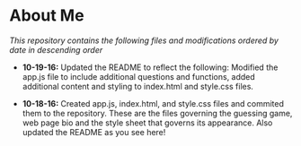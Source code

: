 # About Me

*This repository contains the following files and modifications ordered by date in descending order*

+ **10-19-16:** Updated the README to reflect the following: Modified the app.js file to include additional questions and functions, added additional content and styling to index.html and style.css files.

+ **10-18-16:** Created app.js, index.html, and style.css files and commited them to the repository. These are the files governing the guessing game, web page bio and the style sheet that governs its appearance. Also updated the README as you see here!
